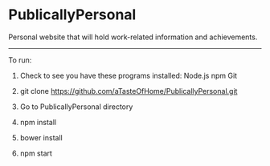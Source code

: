 # PublicallyPersonal
Personal website that will hold work-related information and achievements.
__________________

To run:

1. Check to see you have these programs installed:
	Node.js
	npm
	Git

2. git clone https://github.com/aTasteOfHome/PublicallyPersonal.git

3. Go to PublicallyPersonal directory

4. npm install

5. bower install

6. npm start
